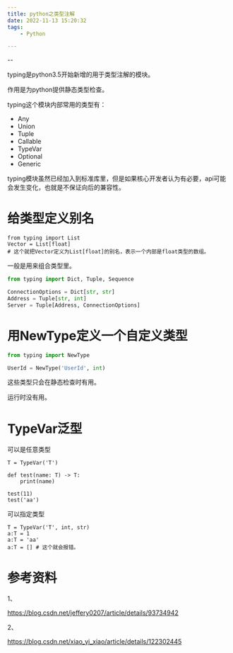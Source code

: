 ```yaml
---
title: python之类型注解
date: 2022-11-13 15:20:32
tags:
	- Python

---
```


--

typing是python3.5开始新增的用于类型注解的模块。

作用是为python提供静态类型检查。

typing这个模块内部常用的类型有：

* Any
* Union
* Tuple
* Callable
* TypeVar
* Optional
* Generic

typing模块虽然已经加入到标准库里，但是如果核心开发者认为有必要，api可能会发生变化，也就是不保证向后的兼容性。



# 给类型定义别名

```
from typing import List
Vector = List[float]
# 这个就把Vector定义为List[float]的别名，表示一个内部是float类型的数组。

```

一般是用来组合类型里。

```python
from typing import Dict, Tuple, Sequence

ConnectionOptions = Dict[str, str]
Address = Tuple[str, int]
Server = Tuple[Address, ConnectionOptions]

```

# 用NewType定义一个自定义类型

```python
from typing import NewType

UserId = NewType('UserId', int)
```



这些类型只会在静态检查时有用。

运行时没有用。

# TypeVar泛型

可以是任意类型

```
T = TypeVar('T')

def test(name: T) -> T:
	print(name)
	
test(11)
test('aa')
```

可以指定类型

```
T = TypeVar('T', int, str)
a:T = 1
a:T = 'aa'
a:T = [] # 这个就会报错。
```



# 参考资料

1、

https://blog.csdn.net/jeffery0207/article/details/93734942

2、

https://blog.csdn.net/xiao_yi_xiao/article/details/122302445